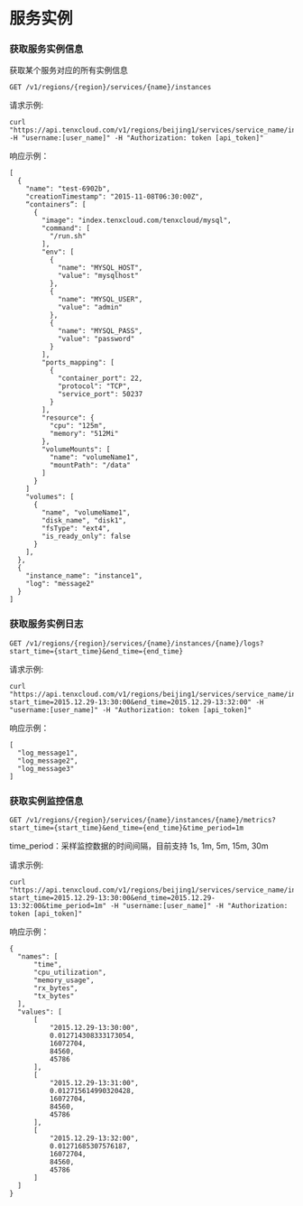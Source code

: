 # 服务实例

### 获取服务实例信息

获取某个服务对应的所有实例信息

    GET /v1/regions/{region}/services/{name}/instances

请求示例:

    curl "https://api.tenxcloud.com/v1/regions/beijing1/services/service_name/instances" -H "username:[user_name]" -H "Authorization: token [api_token]"

响应示例：

    [
      {
        "name": "test-6902b",
        "creationTimestamp": "2015-11-08T06:30:00Z",
        “containers”: [
          {
            "image": "index.tenxcloud.com/tenxcloud/mysql",
            "command": [
              "/run.sh"
            ],
            "env": [
              {
                "name": "MYSQL_HOST",
                "value": "mysqlhost"
              },
              {
                "name": "MYSQL_USER",
                "value": "admin"
              },
              {
                "name": "MYSQL_PASS",
                "value": "password"
              }
            ],
            "ports_mapping": [
              {
                "container_port": 22,
                "protocol": "TCP",
                "service_port": 50237
              }
            ],
            "resource": {
              "cpu": "125m",
              "memory": "512Mi"
            },
            "volumeMounts": [
              "name": "volumeName1",
              "mountPath": "/data"
            ]
          }
        ]
        "volumes": [
          {
            "name", "volumeName1",
            "disk_name", "disk1",
            "fsType": "ext4",
            "is_ready_only": false
          }
        ],
      },
      {
        "instance_name": "instance1",
        "log": "message2"
      }
    ]

### 获取服务实例日志

    GET /v1/regions/{region}/services/{name}/instances/{name}/logs?start_time={start_time}&end_time={end_time}

请求示例:

    curl "https://api.tenxcloud.com/v1/regions/beijing1/services/service_name/instances/instance1/logs?start_time=2015.12.29-13:30:00&end_time=2015.12.29-13:32:00" -H "username:[user_name]" -H "Authorization: token [api_token]"

响应示例：

    [
      "log_message1",
      "log_message2",
      "log_message3"
    ]

### 获取实例监控信息

    GET /v1/regions/{region}/services/{name}/instances/{name}/metrics?start_time={start_time}&end_time={end_time}&time_period=1m

time_period：采样监控数据的时间间隔，目前支持 1s, 1m, 5m, 15m, 30m

请求示例:

    curl "https://api.tenxcloud.com/v1/regions/beijing1/services/service_name/instances/instance1/metrics?start_time=2015.12.29-13:30:00&end_time=2015.12.29-13:32:00&time_period=1m" -H "username:[user_name]" -H "Authorization: token [api_token]"

响应示例：

    {
      "names": [
          "time",
          "cpu_utilization",
          "memory_usage",
          "rx_bytes",
          "tx_bytes"
      ],
      "values": [
          [
              "2015.12.29-13:30:00",
              0.012714308333173054,
              16072704,
              84560,
              45786
          ],
          [
              "2015.12.29-13:31:00",
              0.012715614990320428,
              16072704,
              84560,
              45786
          ],
          [
              "2015.12.29-13:32:00",
              0.01271685307576187,
              16072704,
              84560,
              45786
          ]
      ]
    }
